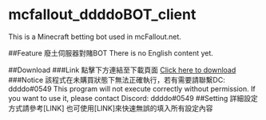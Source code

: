 # mcfallout_ddddoBOT_client
This is a Minecraft betting bot used in mcFallout.net.

##Feature
廢土伺服器對賭BOT
There is no English content yet.

##Download
###Link
點擊下方連結至下載頁面
[Click here to download](https://github.com/ddddo86/mcfallout_ddddoBOT_client/releases)
###Notice
該程式在未購買狀態下無法正確執行，若有需要請聯繫DC: ddddo#0549
This program will not execute correctly without permission.
If you want to use it, please contact Discord: ddddo#0549
##Setting
詳細設定方式請參考[LINK]
也可使用[LINK]來快速無誤的填入所有設定內容